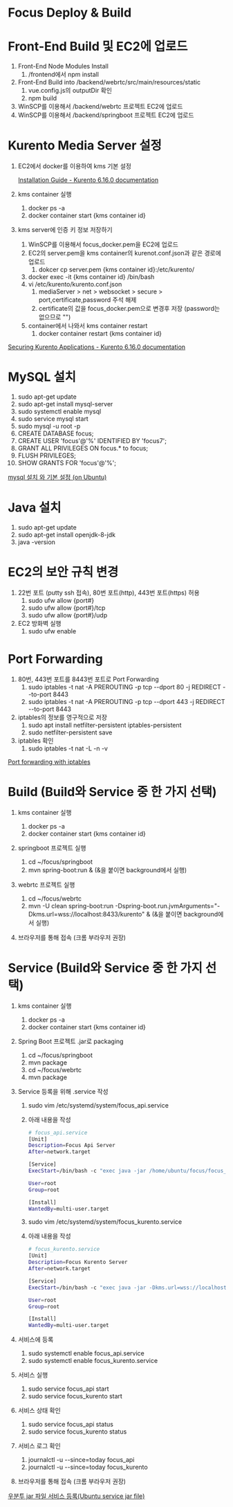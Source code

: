# Focus Deploy & Build

# Front-End Build 및 EC2에 업로드

1. Front-End Node Modules Install
    1. /frontend에서 npm install
2. Front-End Build into /backend/webrtc/src/main/resources/static
    1. vue.config.js의 outputDir 확인
    2. npm build
3. WinSCP를 이용해서 /backend/webrtc 프로젝트 EC2에 업로드
4. WinSCP를 이용해서 /backend/springboot 프로젝트 EC2에 업로드

# Kurento Media Server 설정

1. EC2에서 docker를 이용하여 kms 기본 설정

    [Installation Guide - Kurento 6.16.0 documentation](https://doc-kurento.readthedocs.io/en/stable/user/installation.html#docker-image)

2. kms container 실행
    1. docker ps -a
    2. docker container start {kms container id}
3. kms server에 인증 키 정보 저장하기
    1. WinSCP를 이용해서 focus_docker.pem을 EC2에 업로드
    2. EC2의 server.pem을 kms container의 kurenot.conf.json과 같은 경로에 업로드
        1. dokcer cp server.pem {kms container id}:/etc/kurento/
    3. docker exec -it {kms container id} /bin/bash
    4. vi /etc/kurento/kurento.conf.json
        1. mediaServer > net > websocket > secure > port,certificate,password 주석 해제
        2. certificate의 값을 focus_docker.pem으로 변경후 저장 (password는 없으므로 "")
    5. container에서 나와서 kms container restart
        1. docker container restart {kms container id}

[Securing Kurento Applications - Kurento 6.16.0 documentation](https://doc-kurento.readthedocs.io/en/stable/features/security.html)

# MySQL 설치

1. sudo apt-get update
2. sudo apt-get install mysql-server
3. sudo systemctl enable mysql
4. sudo service mysql start
5. sudo mysql -u root -p
6. CREATE DATABASE focus;
7. CREATE USER 'focus'@'%' IDENTIFIED BY 'focus7';
8. GRANT ALL PRIVILEGES ON focus.* to focus;
9. FLUSH PRIVILEGES;
10. SHOW GRANTS FOR 'focus'@'%';

[mysql 설치 와 기본 설정 (on Ubuntu)](https://dejavuqa.tistory.com/317)

# Java 설치

1. sudo apt-get update
2. sudo apt-get install openjdk-8-jdk
3. java -version

# EC2의 보안 규칙 변경

1. 22번 포트 (putty ssh 접속), 80번 포트(http), 443번 포트(https) 허용
    1. sudo ufw allow {port#}
    2. sudo ufw allow {port#}/tcp
    3. sudo ufw allow {port#}/udp
2. EC2 방화벽 실행
    1. sudo ufw enable

# Port Forwarding

1. 80번, 443번 포트를  8443번 포트로 Port Forwarding
    1. sudo iptables -t nat -A PREROUTING -p tcp --dport 80 -j REDIRECT --to-port 8443
    2. sudo iptables -t nat -A PREROUTING -p tcp --dport 443 -j REDIRECT --to-port 8443
2. iptables의 정보를 영구적으로 저장
    1. sudo apt install netfilter-persistent iptables-persistent
    2. sudo netfilter-persistent save
3. iptables 확인
    1. sudo iptables -t nat -L -n -v

[Port forwarding with iptables](https://www.cogini.com/blog/port-forwarding-with-iptables/)

# Build (Build와 Service 중 한 가지 선택)

1. kms container 실행
    1. docker ps -a
    2. docker container start {kms container id}
2. springboot 프로젝트 실행
    1. cd ~/focus/springboot
    2. mvn spring-boot:run &
    (&을 붙이면 background에서 실행)
3. webrtc 프로젝트 실행
    1. cd ~/focus/webrtc
    2. mvn -U clean spring-boot:run -Dspring-boot.run.jvmArguments="-Dkms.url=wss://localhost:8433/kurento" &
    (&을 붙이면 background에서 실행)
4. 브라우저를 통해 접속 (크롬 부라우저 권장)

    [](https://i5a107.p.ssafy.io)

# Service (Build와 Service 중 한 가지 선택)

1. kms container 실행
    1. docker ps -a
    2. docker container start {kms container id}
2. Spring Boot 프로젝트 .jar로 packaging
    1. cd ~/focus/springboot
    2. mvn package
    3. cd ~/focus/webrtc
    4. mvn package
3. Service 등록을 위해 .service 작성
    1. sudo vim /etc/systemd/system/focus_api.service
    2. 아래 내용을 작성

        ```bash
        # focus_api.service
        [Unit]
        Description=Focus Api Server
        After=network.target

        [Service]
        ExecStart=/bin/bash -c "exec java -jar /home/ubuntu/focus/focus_api.jar"

        User=root
        Group=root

        [Install]
        WantedBy=multi-user.target
        ```

    3. sudo vim /etc/systemd/system/focus_kurento.service
    4. 아래 내용을 작성

        ```bash
        # focus_kurento.service
        [Unit]
        Description=Focus Kurento Server
        After=network.target
        
        [Service]
        ExecStart=/bin/bash -c "exec java -jar -Dkms.url=wss://localhost:8433/kurento /home/ubuntu/focus/focus_kurento.jar"
        
        User=root
        Group=root
        
        [Install]
        WantedBy=multi-user.target
        ```

4. 서비스에 등록
    1. sudo systemctl enable focus_api.service
    2. sudo systemctl enable focus_kurento.service
5. 서비스 실행
    1. sudo service focus_api start
    2. sudo service focus_kurento start
6. 서비스 상태 확인
    1. sudo service focus_api status
    2. sudo service focus_kurento status
7. 서비스 로그 확인
    1. journalctl -u --since=today focus_api
    2. journalctl -u --since=today focus_kurento
8. 브라우저를 통해 접속 (크롬 부라우저 권장)

[우분투 jar 파일 서비스 등록(Ubuntu service jar file)](https://lts0606.tistory.com/225)